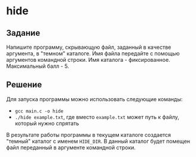 # hide

## Задание

Напишите программу, скрывающую файл, заданный в качестве аргумента, в "темном" каталоге. Имя файла передайте с помощью аргументов командной строки.
Имя каталога - фиксированное. Максимальный балл - 5.

## Решение

Для запуска программы можно использовать следующие команды:

- `gcc main.c -o hide`
- `./hide example.txt`, где вместо `example.txt` может путь к файлу, который нужно спрятать

В результате работы программы в текущем каталоге создается "темный" каталог с именем `HIDE_DIR`. В данный каталог будет помещен файл переданный в аргументе командной строки.
